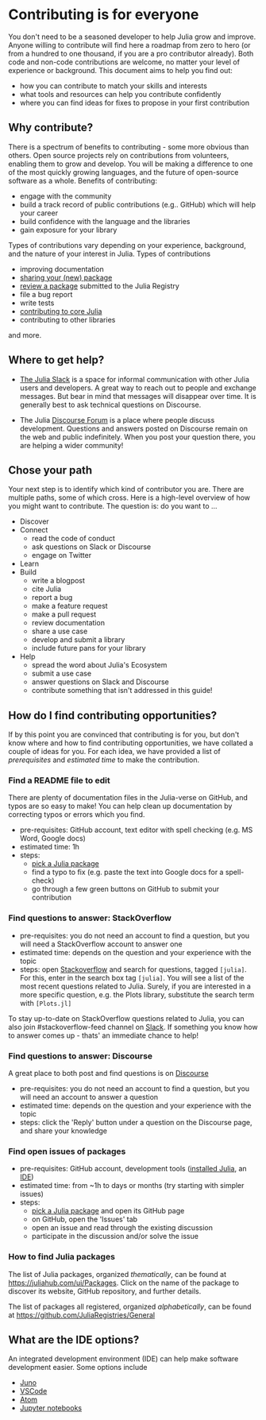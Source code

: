 # Contributing is for everyone

You don't need to be a seasoned developer to help Julia grow and improve. Anyone willing to contribute will find here a roadmap from zero to hero (or from a hundred to one thousand, if you are a pro contributor already). Both code and non-code contributions are welcome, no matter your level of experience or background. This document aims to help you find out:

- how you can contribute to match your skills and interests
- what tools and resources can help you contribute confidently
- where you can find ideas for fixes to propose in your first contribution

## Why contribute?
There is a spectrum of benefits to contributing - some more obvious than others. Open source projects rely on contributions from volunteers, enabling them to grow and develop. You will be making a difference to one of the most quickly growing languages, and the future of open-source software as a whole. Benefits of contributing:  

- engage with the community
- build a track record of public contributions (e.g.. GitHub) which will help your career
- build confidence with the language and the libraries
- gain exposure for your library

Types of contributions vary depending on your experience, background, and the nature of your interest in Julia. Types of contributions  

- improving documentation
- [sharing your (new) package](https://github.com/elizavetasemenova/www.julialang.org/blob/main/contribute/creating_package.md)
- [review a package](https://github.com/JuliaRegistries/General/labels/new%20package) submitted to the Julia Registry
- file a bug report
- write tests
- [contributing to core Julia](https://github.com/elizavetasemenova/www.julialang.org/blob/main/contribute/index.md#contributing-to-core-julia)
- contributing to other libraries

and more.

## Where to get help?

- [The Julia Slack](https://julialang.org/slack/) is a space for informal communication with other Julia users and developers. A great way to reach out to people and exchange messages. But bear in mind that messages will disappear over time. It is generally best to ask technical questions on Discourse.

- The Julia [Discourse Forum](https://discourse.julialang.org/) is a place where people discuss development. Questions and answers posted on Discourse remain on the web and public indefinitely. When you post your question there, you are helping a wider community!


## Chose your path
Your next step is to identify which kind of contributor you are.
There are multiple paths, some of which cross. Here is a high-level overview of how you might want to contribute.
The question is: do you want to ...

- Discover
- Connect
  - read the code of conduct
  - ask questions on Slack or Discourse
  - engage on Twitter
- Learn
- Build
  - write a blogpost
  - cite Julia
  - report a bug
  - make a feature request
  - make a pull request
  - review documentation
  - share a use case
  - develop and submit a library
  - include future pans for your library
- Help
  - spread the word about Julia's Ecosystem
  - submit a use case
  - answer questions on Slack and Discourse
  - contribute something that isn't addressed in this guide!

## How do I find contributing opportunities?

If by this point you are convinced that contributing is for you, but don't know where and how to find contributing opportunities, we have collated a couple of ideas for you. For each idea, we have provided a list of *prerequisites* and *estimated time* to make the contribution.


### Find a README file to edit

There are plenty of documentation files in the Julia-verse on GitHub, and typos are so easy to make! You can help clean up documentation by correcting typos or errors which you find. 

- pre-requisites: GitHub account, text editor with spell checking (e.g. MS Word, Google docs)
- estimated time: 1h
- steps:
  - [pick a Julia package](#how-to-find-julia-packages)
  - find a typo to fix (e.g. paste the text into Google docs for a spell-check)
  - go through a few green buttons on GitHub to submit your contribution
	
### Find questions to answer: StackOverflow
- pre-requisites: you do not need an account to find a question, but you will need a StackOverflow account to answer one
- estimated time: depends on the question and your experience with the topic
- steps: open [Stackoverflow](https://stackoverflow.com/) and search for questions, tagged `[julia]`. For this, enter in the search box tag `[julia]`. You will see a list of the most recent questions related to Julia. Surely, if you are interested in a more specific question, e.g. the Plots library, substitute the search term with `[Plots.jl]`
	
To stay up-to-date on StackOverflow questions related to Julia, you can also join #stackoverflow-feed channel on [Slack](https://julialang.slack.com). If something you know how to answer comes up - thats' an immediate chance to help!


### Find questions to answer: Discourse
A great place to both post and find questions is on [Discourse](https://discourse.julialang.org/)

- pre-requisites: you do not need an account to find a question, but you will need an account to answer a question
- estimated time: depends on the question and your experience with the topic
- steps: click the 'Reply' button under a question on the Discourse page, and share your knowledge

	
### Find open issues of packages
- pre-requisites: GitHub account, development tools ([installed Julia](#how-to-install-julia), an [IDE](#what-are-the-ide-options?))
- estimated time: from ~1h to days or months (try starting with simpler issues)
- steps:
  - [pick a Julia package](#how-to-find-julia-packages) and open its GitHub page
  - on GitHub, open the 'Issues' tab
  - open an issue and read through the existing discussion
  - participate in the discussion and/or solve the issue


### How to find Julia packages

The list of Julia packages, organized *thematically*, can be found at https://juliahub.com/ui/Packages. Click on the name of the package to discover its website, GitHub repository, and further details. 

The list of packages all registered, organized *alphabetically*, can be found at https://github.com/JuliaRegistries/General

## What are the IDE options?

An integrated development environment (IDE) can help make software development easier. Some options include
- [Juno](https://junolab.org/) 
- [VSCode](https://code.visualstudio.com/download)
- [Atom](https://atom.io/)
- [Jupyter notebooks](https://jupyter.org/install)
